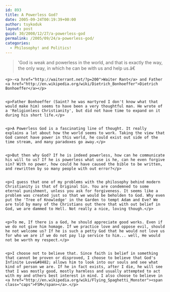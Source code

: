```yaml
---
id: 893
title: A Powerless God?
date: 2005-09-24T00:19:39+00:00
author: tsykoduk
layout: post
guid: 30/2008/12/27/a-powerless-god
permalink: /2005/09/24/a-powerless-god/
categories:
  - Philosophy! and Politics!
---
```

<blockquote>'God is weak and powerless in the world, and that is exactly the way, the only way, in which he can be with us and help us.â€</blockquote>

	<p>-<a href="http://waiterrant.net/?p=200">Waiter Rant</a> and Father <a href="http://en.wikipedia.org/wiki/Dietrich_Bonhoeffer">Dietrich Bonhoeffer</a></p>


	<p>Father Bonhoeffer (Saint? he was martyred I don't know what that would make him) seems to have been a very thoughtful man. He wrote of a 'Religionless Christianity', but did not have time to expand on it during his short life.</p>


	<p>A Powerless God is a fascinating line of thought. It really explains a lot about how the world seems to work. Taking the view that God cannot have power in this world, he could exist out side of the time stream, and many paradoxes go away.</p>


	<p>But then why God? If he is indeed powerless, how can he communicate his will to us? If he is powerless what use is he, can he even forgive sin? With no power, how could he have caused the bible to be written, and rewritten by so many people with out error?</p>


	<p>I guess that one of my problems with the philosophy behind modern Christianity is that of Original Sin. You are condemned to some eternal punishment, unless you ask for forgiveness. It seems like a problem was created just so that we would be beholden to God. Why even put the 'Tree of Knowledge' in the Garden to tempt Adam and Eve? We are told by many of the Christians out there that with out belief in God, we are dammed to Hell. Not really a nice, loving though.</p>


	<p>To me, If there is a God, he should appreciate good works. Even if we do not give him homage. If we practice love and oppose evil, should he not welcome us? If he is such a petty God that he would not love us for who we are if we do not pay lip service to him... well, He would not be worth my respect.</p>


	<p>I choose not to believe that. Since faith is belief in something that cannot be proven or disproved, I choose to believe that God's Infinite Love&#8482; allows him to look into our souls and see what kind of person we are. If he in fact exists, after I die, he will see that I was mostly good, mostly harmless and usually attempted to act with my and others best interest in mind. I also choose to believe in <a href="http://en.wikipedia.org/wiki/Flying_Spaghetti_Monster"><span class="caps">FSM</span></a>.</p>